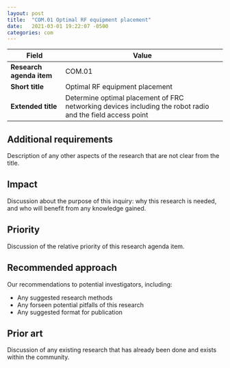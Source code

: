 ```yaml
---
layout: post
title:  "COM.01 Optimal RF equipment placement"
date:   2021-03-01 19:22:07 -0500
categories: com
---
```


| Field  | Value |
| ------------- | ------------- |
| **Research agenda item**  | COM.01  |
| **Short title**  | Optimal RF equipment placement  |
| **Extended title**  | Determine optimal placement of FRC networking devices including the robot radio and the field access point  |

## Additional requirements
Description of any other aspects of the research that are not clear from the title.

## Impact
Discussion about the purpose of this inquiry: why this research is needed, and who will benefit from any knowledge gained.

## Priority
Discussion of the relative priority of this research agenda item.

## Recommended approach
Our recommendations to potential investigators, including:
- Any suggested research methods
- Any forseen potential pitfalls of this research
- Any suggested format for publication

## Prior art
Discussion of any existing research that has already been done and exists within the community.

